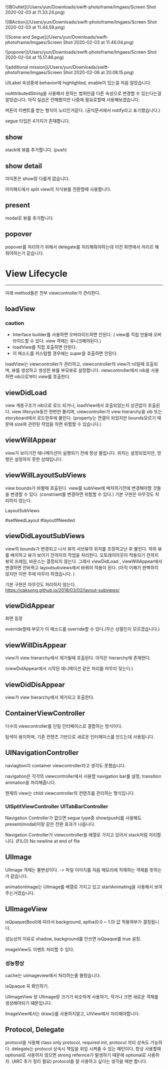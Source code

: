 ## 

![IBOutlet](/Users/yun/Downloads/swift-photoframe/Imgaes/Screen Shot 2020-02-03 at 11.33.24.png)

![IBAction](/Users/yun/Downloads/swift-photoframe/Imgaes/Screen Shot 2020-02-03 at 11.44.59.png)

![Scene and Segue](/Users/yun/Downloads/swift-photoframe/Imgaes/Screen Shot 2020-02-03 at 11.46.04.png)

![popover](/Users/yun/Downloads/swift-photoframe/Imgaes/Screen Shot 2020-02-04 at 15.17.48.png)

![additional mission](/Users/yun/Downloads/swift-photoframe/Imgaes/Screen Shot 2020-02-06 at 20.08.15.png)





UILabel 속성중에 behavior에 highlighted, enable이 있는걸 처음 알았습니다.

nsAttributedString을 사용해서 원하는 범위만큼 다른 속성으로 변경할 수 있는다는걸 알았습니다. 아직 실습은 안해봤지만 나중에 필요로할때 사용해보겠습니다.

버튼이 이벤트를 받는 형식이 노티인거같다. (공식문서에서 notify라고 표기했습니다.)

segue 타입은 4가지가 존재합니다.

## show  

stack에 뷰를 추가합니다. (push)

## show detail

아이폰은 show랑 다를게 없습니다.

아이패드에서 split view의 자식뷰를 전환할때 사용합니다.

## present

modal로 뷰를 추가합니다.

## popover

popover를 처리하기 위해서 delegate를 처리해줘야하는데 이전 화면에서 처리르 해줘야하는거 같습니다. 



# View Lifecycle

----

아래 method들은 전부 viewcontroller가 관리한다.

## loadView

### caution

- Interface builder를 사용하면 오버라이드하면 안된다. ( view를 직접 만들때 오버라이드할 수 있다. view 객체는 유니크해야된다.)
- loadView를 직접 호출하면 안된다. 
- 이 메소드를 커스텀할 경우에는 super을 호출하면 안된다. 

loadView는 viewcontroller가 관리하고, viewcontroller의 view가 nil일때 호출되며, 뷰를 생성하고 생성한 뷰를 부모뷰로 설정합니다. viewcontroller에서 nib을 사용하면 nib으로부터 view를 호출한다.



## viewDidLoad

view 계층구조가 nib으로 로드 되거나, loadView에서 호출되었는지 상관없이 호출된다.
view lifecycle동안 한번만 불리며, viewcontroller가  view hierarchy을 xib 또는 storyboard에서 로드한후에 불린다. (property는 연결이 되었지만 bounds모르기 때문에 size와 관련된 작업을 하면 위험할 수 있습니다.)



## viewWillAppear

view가 보이기전 애니메이션이 실행되기 전에 항상 불립니다. 위치는 설정되었지만, 방향은 설정하지 못한 상태입니다.



## viewWillLayoutSubViews

view bounds가 바뀔때 호출된다.
view를 subView에 배치하기전에 변경해야할 것들을 변경할 수 있다. (constriant를 변경하면 위험할 수 있다.) 
기본 구현은 아무것도 처리하지 않는다.



LayoutSubViews

#setNeedLayout #layoutIfNeeded

## viewDidLayoutSubViews 

view의 bounds가 변경되고 나서 뷰의 서브뷰의 위치를 조정하고난 후 불린다. 하위 뷰를 배치하고 뷰가 보이기 전까지의 작업을 처리한다. 오토레이아웃이 적용되기 전까지 뷰의 프레임, 바운스는 결정되지 않는다. 그래서 viewDidLoad , viewWillAppear에서 변경하면 안바뀌고 layoutsubviews에서 바꿔야 적용이 된다. (아직 이해가 완벽하지 않지만 이번 주에 마무리 하겠습니다. )

기본 구현은 아무것도 처리하지 않는다.
https://oaksong.github.io/2018/03/02/layout-subviews/



## viewDidAppear

화면 등장

override할때 부모가 이 메소드를 override할 수 있다.(무슨 상황인지 모르겠습니다.)



## viewWillDisAppear 

view가 view hierarchy에서 제거될때 호출된다. 아직은 hierarchy에 존재한다.

(viewDidAppear에서 시작된 애니메이션 같은 처리를 마무리 짖는다.)



## viewDidDisAppear

view가 view hierarchy에서 제거되고 호출한다.

## 

## ContainerViewController

다수의 viewcontroller를 단일 인터페이스로 결합하는 방식이다.

탐색이 용이하며, 기존 컨텐츠 기반으로 새로운 인터페이스를 만드는데 사용됩니다.

## UINavigationController

naviagtion이 container viewcontroller라고 생각도 못했습니다.

navigation은 각각의 viewcontroller에서 사용할 navigation bar를 설정, transition animation을 처리해줍니다.

현재의 view는 child viewcontroller의 컨텐츠를 관리하는 형식입니다.

### UISplitViewController UITabBarController

Navigation Controller가 없으면 segue type중 show(push)를 사용해도 present(modal)이랑 같은 전환 효과가 나옵니다.

Navigation Controller가 viewcontroller을 배열로 가지고 있어서 stack처럼 처리합니다. (FILO) No newline at end of file



## UIImage

UIImage 객체는 불변성이다. -> 파일 이미지를 처음 메모리에 적재하는 객체를 뜻하는거 같습니다. 

animationImage는 UIImage를 배열로 가지고 있고 startAnimating을 사용해서 보여주는거였습니다.



## UIImageView

isQpaque(Bool)에 따라서 background, aplha(0.0 ~ 1.0) 값 적용여부가 결정됩니다. 

성능상의 이유로 shadow, background를 안쓰면 isQpaque를 true 설정.

imageView도 이벤트 처리할 수 있다.

### 성능향상 

cache는 uiimageview에서 처리하는줄 몰랐습니다. 

isQpaque 꼭 확인하기. 

UIImageView 랑 UIImage랑 크기가 비슷하게 사용하기, 작거나 크면 새로운 객체를 생성해야되기 떄문입니다.

ImageView에서는 draw()를 사용하지말고, UIView에서 처리해야합니다.





## Protocol, Delegate 

protocol을 사용해 class only protocol, required init, protocol 끼리 상속도 가능하다. delegate는 protocol 상속시 책임을 위임 시켜줄 수 있는 패턴이다. 항상 사용할때 optional로 사용하지 않으면 strong refernce가 발생하기 때문에 optional로 사용하자. (ARC 추가 정리 필요) protocol을 잘 사용하고 싶다는 생각을 매번 합니다.